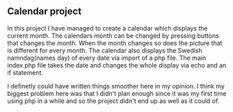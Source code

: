 ## Calendar project

In this project I have managed to create a calendar which displays the current month. The calendars month can be changed by pressing buttons that changes the month. When the month changes so does the picture that is different for every month. The calendar also displays the Swedish namndag(names day) of every date via import of a php file. The main index.php file takes the date and changes the whole display via echo and an if statement.

I definetly could have written things smoother here in my opinion. I think my biggest problem here was that I didn't plan enough since it was my first time using php in a while and so the project didn't end up as well as it could of. 
